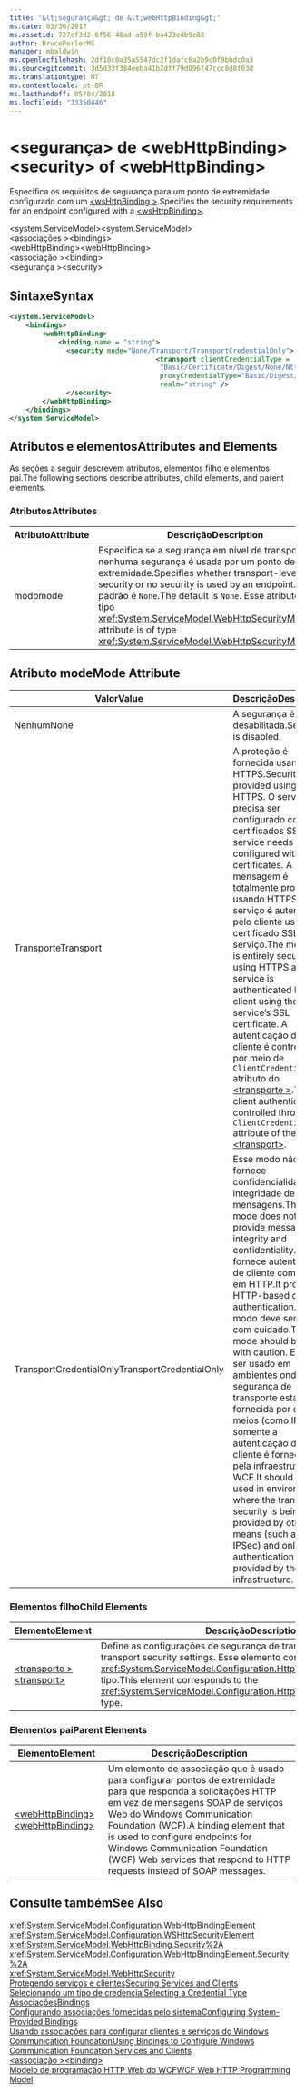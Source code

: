 ```yaml
---
title: '&lt;segurança&gt; de &lt;webHttpBinding&gt;'
ms.date: 03/30/2017
ms.assetid: 727cf3d2-6f56-48ad-a59f-ba423edb9c83
author: BrucePerlerMS
manager: mbaldwin
ms.openlocfilehash: 2df10c0a35a5547dc2f1dafc6a2b9c0f9bbdc0a3
ms.sourcegitcommit: 3d5d33f384eeba41b2dff79d096f47ccc8d8f03d
ms.translationtype: MT
ms.contentlocale: pt-BR
ms.lasthandoff: 05/04/2018
ms.locfileid: "33350446"
---
```

# <a name="ltsecuritygt-of-ltwebhttpbindinggt"></a><span data-ttu-id="3c52a-102">&lt;segurança&gt; de &lt;webHttpBinding&gt;</span><span class="sxs-lookup"><span data-stu-id="3c52a-102">&lt;security&gt; of &lt;webHttpBinding&gt;</span></span>
<span data-ttu-id="3c52a-103">Especifica os requisitos de segurança para um ponto de extremidade configurado com um [ \<wsHttpBinding >](../../../../../docs/framework/configure-apps/file-schema/wcf/wshttpbinding.md).</span><span class="sxs-lookup"><span data-stu-id="3c52a-103">Specifies the security requirements for an endpoint configured with a [\<wsHttpBinding>](../../../../../docs/framework/configure-apps/file-schema/wcf/wshttpbinding.md).</span></span>  
  
 <span data-ttu-id="3c52a-104">\<system.ServiceModel></span><span class="sxs-lookup"><span data-stu-id="3c52a-104">\<system.ServiceModel></span></span>  
<span data-ttu-id="3c52a-105">\<associações ></span><span class="sxs-lookup"><span data-stu-id="3c52a-105">\<bindings></span></span>  
<span data-ttu-id="3c52a-106">\<webHttpBinding></span><span class="sxs-lookup"><span data-stu-id="3c52a-106">\<webHttpBinding></span></span>  
<span data-ttu-id="3c52a-107">\<associação ></span><span class="sxs-lookup"><span data-stu-id="3c52a-107">\<binding></span></span>  
<span data-ttu-id="3c52a-108">\<segurança ></span><span class="sxs-lookup"><span data-stu-id="3c52a-108">\<security></span></span>  
  
## <a name="syntax"></a><span data-ttu-id="3c52a-109">Sintaxe</span><span class="sxs-lookup"><span data-stu-id="3c52a-109">Syntax</span></span>  
  
```xml  
<system.ServiceModel>  
    <bindings>  
        <webHttpBinding>  
            <binding name = "string">  
              <security mode="None/Transport/TransportCredentialOnly">  
                                    <transport clientCredentialType =   
                                     "Basic/Certificate/Digest/None/Ntlm/Windows"  
                                     proxyCredentialType="Basic/Digest/None/Ntlm/Windows"  
                                     realm="string" />  
              </security>  
        </webHttpBinding>  
    </bindings>  
</system.ServiceModel>  
```  
  
## <a name="attributes-and-elements"></a><span data-ttu-id="3c52a-110">Atributos e elementos</span><span class="sxs-lookup"><span data-stu-id="3c52a-110">Attributes and Elements</span></span>  
 <span data-ttu-id="3c52a-111">As seções a seguir descrevem atributos, elementos filho e elementos pai.</span><span class="sxs-lookup"><span data-stu-id="3c52a-111">The following sections describe attributes, child elements, and parent elements.</span></span>  
  
### <a name="attributes"></a><span data-ttu-id="3c52a-112">Atributos</span><span class="sxs-lookup"><span data-stu-id="3c52a-112">Attributes</span></span>  
  
|<span data-ttu-id="3c52a-113">Atributo</span><span class="sxs-lookup"><span data-stu-id="3c52a-113">Attribute</span></span>|<span data-ttu-id="3c52a-114">Descrição</span><span class="sxs-lookup"><span data-stu-id="3c52a-114">Description</span></span>|  
|---------------|-----------------|  
|<span data-ttu-id="3c52a-115">modo</span><span class="sxs-lookup"><span data-stu-id="3c52a-115">mode</span></span>|<span data-ttu-id="3c52a-116">Especifica se a segurança em nível de transporte ou nenhuma segurança é usada por um ponto de extremidade.</span><span class="sxs-lookup"><span data-stu-id="3c52a-116">Specifies whether transport-level security or no security is used by an endpoint.</span></span> <span data-ttu-id="3c52a-117">O padrão é `None`.</span><span class="sxs-lookup"><span data-stu-id="3c52a-117">The default is `None`.</span></span> <span data-ttu-id="3c52a-118">Esse atributo é do tipo <xref:System.ServiceModel.WebHttpSecurityMode>.</span><span class="sxs-lookup"><span data-stu-id="3c52a-118">This attribute is of type <xref:System.ServiceModel.WebHttpSecurityMode>.</span></span>|  
  
## <a name="mode-attribute"></a><span data-ttu-id="3c52a-119">Atributo mode</span><span class="sxs-lookup"><span data-stu-id="3c52a-119">Mode Attribute</span></span>  
  
|<span data-ttu-id="3c52a-120">Valor</span><span class="sxs-lookup"><span data-stu-id="3c52a-120">Value</span></span>|<span data-ttu-id="3c52a-121">Descrição</span><span class="sxs-lookup"><span data-stu-id="3c52a-121">Description</span></span>|  
|-----------|-----------------|  
|<span data-ttu-id="3c52a-122">Nenhum</span><span class="sxs-lookup"><span data-stu-id="3c52a-122">None</span></span>|<span data-ttu-id="3c52a-123">A segurança é desabilitada.</span><span class="sxs-lookup"><span data-stu-id="3c52a-123">Security is disabled.</span></span>|  
|<span data-ttu-id="3c52a-124">Transporte</span><span class="sxs-lookup"><span data-stu-id="3c52a-124">Transport</span></span>|<span data-ttu-id="3c52a-125">A proteção é fornecida usando HTTPS.</span><span class="sxs-lookup"><span data-stu-id="3c52a-125">Security is provided using HTTPS.</span></span> <span data-ttu-id="3c52a-126">O serviço precisa ser configurado com certificados SSL.</span><span class="sxs-lookup"><span data-stu-id="3c52a-126">The service needs to be configured with SSL certificates.</span></span> <span data-ttu-id="3c52a-127">A mensagem é totalmente protegida usando HTTPS e o serviço é autenticado pelo cliente usando o certificado SSL do serviço.</span><span class="sxs-lookup"><span data-stu-id="3c52a-127">The message is entirely secured using HTTPS and the service is authenticated by the client using the service’s SSL certificate.</span></span> <span data-ttu-id="3c52a-128">A autenticação do cliente é controlada por meio de `ClientCredentialType` atributo do [ \<transporte >](../../../../../docs/framework/configure-apps/file-schema/wcf/transport-of-webhttpbinding.md).</span><span class="sxs-lookup"><span data-stu-id="3c52a-128">The client authentication is controlled through the `ClientCredentialType` attribute of the [\<transport>](../../../../../docs/framework/configure-apps/file-schema/wcf/transport-of-webhttpbinding.md).</span></span>|  
|<span data-ttu-id="3c52a-129">TransportCredentialOnly</span><span class="sxs-lookup"><span data-stu-id="3c52a-129">TransportCredentialOnly</span></span>|<span data-ttu-id="3c52a-130">Esse modo não fornece confidencialidade e integridade de mensagens.</span><span class="sxs-lookup"><span data-stu-id="3c52a-130">This mode does not provide message integrity and confidentiality.</span></span> <span data-ttu-id="3c52a-131">Ele fornece autenticação de cliente com base em HTTP.</span><span class="sxs-lookup"><span data-stu-id="3c52a-131">It provides HTTP-based client authentication.</span></span> <span data-ttu-id="3c52a-132">Esse modo deve ser usado com cuidado.</span><span class="sxs-lookup"><span data-stu-id="3c52a-132">This mode should be used with caution.</span></span> <span data-ttu-id="3c52a-133">Ele deve ser usado em ambientes onde a segurança de transporte está sendo fornecida por outros meios (como IPSec) e somente a autenticação do cliente é fornecida pela infraestrutura do WCF.</span><span class="sxs-lookup"><span data-stu-id="3c52a-133">It should be used in environments where the transport security is being provided by other means (such as IPSec) and only client authentication is provided by the WCF infrastructure.</span></span>|  
  
### <a name="child-elements"></a><span data-ttu-id="3c52a-134">Elementos filho</span><span class="sxs-lookup"><span data-stu-id="3c52a-134">Child Elements</span></span>  
  
|<span data-ttu-id="3c52a-135">Elemento</span><span class="sxs-lookup"><span data-stu-id="3c52a-135">Element</span></span>|<span data-ttu-id="3c52a-136">Descrição</span><span class="sxs-lookup"><span data-stu-id="3c52a-136">Description</span></span>|  
|-------------|-----------------|  
|[<span data-ttu-id="3c52a-137">\<transporte ></span><span class="sxs-lookup"><span data-stu-id="3c52a-137">\<transport></span></span>](../../../../../docs/framework/configure-apps/file-schema/wcf/transport-of-webhttpbinding.md)|<span data-ttu-id="3c52a-138">Define as configurações de segurança de transporte.</span><span class="sxs-lookup"><span data-stu-id="3c52a-138">Defines the transport security settings.</span></span> <span data-ttu-id="3c52a-139">Esse elemento corresponde ao <xref:System.ServiceModel.Configuration.HttpTransportSecurityElement> tipo.</span><span class="sxs-lookup"><span data-stu-id="3c52a-139">This element corresponds to the <xref:System.ServiceModel.Configuration.HttpTransportSecurityElement> type.</span></span>|  
  
### <a name="parent-elements"></a><span data-ttu-id="3c52a-140">Elementos pai</span><span class="sxs-lookup"><span data-stu-id="3c52a-140">Parent Elements</span></span>  
  
|<span data-ttu-id="3c52a-141">Elemento</span><span class="sxs-lookup"><span data-stu-id="3c52a-141">Element</span></span>|<span data-ttu-id="3c52a-142">Descrição</span><span class="sxs-lookup"><span data-stu-id="3c52a-142">Description</span></span>|  
|-------------|-----------------|  
|[<span data-ttu-id="3c52a-143">\<webHttpBinding></span><span class="sxs-lookup"><span data-stu-id="3c52a-143">\<webHttpBinding></span></span>](../../../../../docs/framework/configure-apps/file-schema/wcf/webhttpbinding.md)|<span data-ttu-id="3c52a-144">Um elemento de associação que é usado para configurar pontos de extremidade para que responda a solicitações HTTP em vez de mensagens SOAP de serviços Web do Windows Communication Foundation (WCF).</span><span class="sxs-lookup"><span data-stu-id="3c52a-144">A binding element that is used to configure endpoints for Windows Communication Foundation (WCF) Web services that respond to HTTP requests instead of SOAP messages.</span></span>|  
  
## <a name="see-also"></a><span data-ttu-id="3c52a-145">Consulte também</span><span class="sxs-lookup"><span data-stu-id="3c52a-145">See Also</span></span>  
 <xref:System.ServiceModel.Configuration.WebHttpBindingElement>  
 <xref:System.ServiceModel.Configuration.WSHttpSecurityElement>  
 <xref:System.ServiceModel.WebHttpBinding.Security%2A>  
 <xref:System.ServiceModel.Configuration.WebHttpBindingElement.Security%2A>  
 <xref:System.ServiceModel.WebHttpSecurity>  
 [<span data-ttu-id="3c52a-146">Protegendo serviços e clientes</span><span class="sxs-lookup"><span data-stu-id="3c52a-146">Securing Services and Clients</span></span>](../../../../../docs/framework/wcf/feature-details/securing-services-and-clients.md)  
 [<span data-ttu-id="3c52a-147">Selecionando um tipo de credencial</span><span class="sxs-lookup"><span data-stu-id="3c52a-147">Selecting a Credential Type</span></span>](../../../../../docs/framework/wcf/feature-details/selecting-a-credential-type.md)  
 [<span data-ttu-id="3c52a-148">Associações</span><span class="sxs-lookup"><span data-stu-id="3c52a-148">Bindings</span></span>](../../../../../docs/framework/wcf/bindings.md)  
 [<span data-ttu-id="3c52a-149">Configurando associações fornecidas pelo sistema</span><span class="sxs-lookup"><span data-stu-id="3c52a-149">Configuring System-Provided Bindings</span></span>](../../../../../docs/framework/wcf/feature-details/configuring-system-provided-bindings.md)  
 [<span data-ttu-id="3c52a-150">Usando associações para configurar clientes e serviços do Windows Communication Foundation</span><span class="sxs-lookup"><span data-stu-id="3c52a-150">Using Bindings to Configure Windows Communication Foundation Services and Clients</span></span>](http://msdn.microsoft.com/library/bd8b277b-932f-472f-a42a-b02bb5257dfb)  
 [<span data-ttu-id="3c52a-151">\<associação ></span><span class="sxs-lookup"><span data-stu-id="3c52a-151">\<binding></span></span>](../../../../../docs/framework/misc/binding.md)  
 [<span data-ttu-id="3c52a-152">Modelo de programação HTTP Web do WCF</span><span class="sxs-lookup"><span data-stu-id="3c52a-152">WCF Web HTTP Programming Model</span></span>](../../../../../docs/framework/wcf/feature-details/wcf-web-http-programming-model.md)

